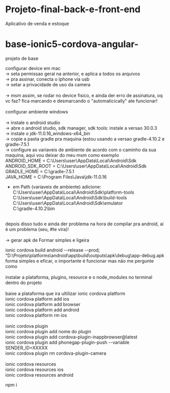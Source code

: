 # Projeto-final-back-e-front-end
Aplicativo de venda e estoque 

# base-ionic5-cordova-angular-
projeto de base 

configurar device em mac<br>
 -> seta permissao geral na anterior, e aplica a todos os arquivos <br>
 -> pra assinar, conecta o iphone via usb <br>
 -> setar a privacidade de uso da camera <br>
<br>
 -> msm assim, se rodar no device fisico, e ainda der erro de assinatura, oq vc faz? fica marcando e desmarcando o "automaticically" ate funcionar! <br>
<br>
configurar ambiente windows<br>
<br>
-> instale o android studio <br>
-> abre o android studio, sdk manager, sdk tools: instale a versao 30.0.3 <br>
-> instale o jdk-11.0.16_windows-x64_bin <br>
-> copie a pasta gradle pra maquina (estou usando a versao gradle-4.10.2 e gradle-7.5.1 <br>
-> configure as variaveis de ambiente de acordo com o caminho da sua maquina, aqui vou deixar do meu msm como exemplo <br>
ANDROID_HOME = C:\Users\user\AppData\Local\Android\Sdk <br>
ANDROID_SDK_ROOT = C:\Users\user\AppData\Local\Android\Sdk <br>
GRADLE_HOME = C:\gradle-7.5.1 <br>
JAVA_HOME = C:\Program Files\Java\jdk-11.0.16 <br>

- em Path (variaveis de ambiente) adicione: <br>
C:\Users\user\AppData\Local\Android\Sdk\platform-tools <br>
C:\Users\user\AppData\Local\Android\Sdk\build-tools <br>
C:\Users\user\AppData\Local\Android\Sdk\emulator <br>
C:\gradle-4.10.2\bin <br>
<br>
depois disso tudo e ainda der problema na hora de compilar pra android, ai é um problema (seu, #te vira)! <br>
<br>
-> gerar apk de Formar simples e ligeira  <br>

ionic cordova build android --release --prod; <br>
"D:\Projeto\platforms\android\app\build\outputs\apk\debug\app-debug.apk <br>
forma simples e eficar, o importante é funcionar mas não me pergunte como  <br>
<br>
instalar a plataforma, plugins, resource e o node_modules no terminal dentro do projeto <br>
<br> 
baixe a plataforma que ira ultilizar
ionic cordova platform <br>
ionic cordova platform add ios <br>
ionic cordova platform add browser <br>
ionic cordova platform add android <br>
ionic cordova platform rm ios <br>
<br>
ionic cordova plugin <br>
ionic cordova plugin add nome do plugin <br> 
ionic cordova plugin add cordova-plugin-inappbrowser@latest <br>
ionic cordova plugin add phonegap-plugin-push --variable SENDER_ID=XXXXX <br>
ionic cordova plugin rm cordova-plugin-camera <br>
<br>
ionic cordova resources <br> 
ionic cordova resources ios <br>
ionic cordova resources android <br>

npm i



